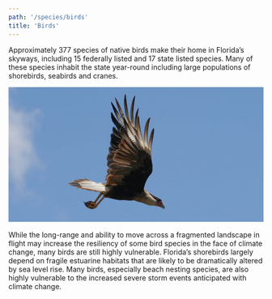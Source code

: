 ```yaml
---
path: '/species/birds'
title: 'Birds'
---
```


<content-header icon="birds" title="Birds"></content-header>

Approximately 377 species of native birds make their home in Florida’s skyways, including 15 federally listed and 17 state listed species. Many of these species inhabit the state year-round including large populations of shorebirds, seabirds and cranes.

<!-- https://www.flickr.com/photos/bigcypressnps/41935562374/ -->

!["Audubon's crested caracara"](41935562374_3b5fc05972_k.jpg "Audubon's crested caracara. Photo: NPS.")

While the long-range and ability to move across a fragmented landscape in flight may increase the resiliency of some bird species in the face of climate change, many birds are still highly vulnerable. Florida’s shorebirds largely depend on fragile estuarine habitats that are likely to be dramatically altered by sea level rise. Many birds, especially beach nesting species, are also highly vulnerable to the increased severe storm events anticipated with climate change.
